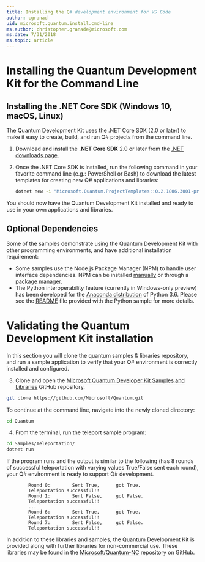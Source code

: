 ```yaml
---
title: Installing the Q# development environment for VS Code
author: cgranad
uid: microsoft.quantum.install.cmd-line
ms.author: christopher.granade@microsoft.com
ms.date: 7/31/2018
ms.topic: article
---
```


# Installing the Quantum Development Kit for the Command Line #

## Installing the .NET Core SDK (Windows 10, macOS, Linux) ##

The Quantum Development Kit uses the .NET Core SDK (2.0 or later) to make it easy to create, build, and run Q# projects from the command line.

1. Download and install the **.NET Core SDK** 2.0 or later from the [.NET downloads page](https://www.microsoft.com/net/download).

2. Once the .NET Core SDK is installed, run the following command in your favorite command line (e.g.: PowerShell or Bash) to download the latest templates for creating new Q# applications and libraries:
   ```Bash
   dotnet new -i "Microsoft.Quantum.ProjectTemplates::0.2.1806.3001-preview"
   ```

You should now have the Quantum Development Kit installed and ready to use in your own applications and libraries.

## Optional Dependencies ##

Some of the samples demonstrate using the Quantum Development Kit with other programming environments, and have additional installation requirement:

- Some samples use the Node.js Package Manager (NPM) to handle user interface dependencies.
  NPM can be installed [manually](https://nodejs.org/en/download/current/) or through a [package manager](https://nodejs.org/en/download/package-manager/).
- The Python interoperability feature (currently in Windows-only preview) has been developed for the [Anaconda distribution](https://www.anaconda.com/download/) of Python 3.6.
  Please see the [README](https://github.com/Microsoft/Quantum/tree/master/Samples/PythonInterop/README.md) file provided with the Python sample for more details.


# Validating the Quantum Development Kit installation

In this section you will clone the quantum samples & libraries repository, and run a sample application to verify that your Q# environment is correctly installed and configured.

3. Clone and open the [Microsoft Quantum Developer Kit Samples and Libraries](https://github.com/microsoft/quantum) GitHub repository.
  ```bash
  git clone https://github.com/Microsoft/Quantum.git
  ```
  To continue at the command line, navigate into the newly cloned directory:
  ```bash
  cd Quantum
  ```

4. From the terminal, run the teleport sample program:
  ```bash
  cd Samples/Teleportation/
  dotnet run
  ```

If the program runs and the output is similar to the following (has 8 rounds of successful teleportation with varying values True/False sent each round), your Q# environment is ready to support Q# development.

  ```
          Round 0:        Sent True,      got True.
          Teleportation successful!!
          Round 1:        Sent False,     got False.
          Teleportation successful!!
          ...
          Round 6:        Sent True,      got True.
          Teleportation successful!!
          Round 7:        Sent False,     got False.
          Teleportation successful!!
  ```

In addition to these libraries and samples, the Quantum Development Kit is provided along with further libraries for non-commercial use.
These libraries may be found in the [Microsoft/Quantum-NC](https://github.com/microsoft/quantum-nc) repository on GitHub.
